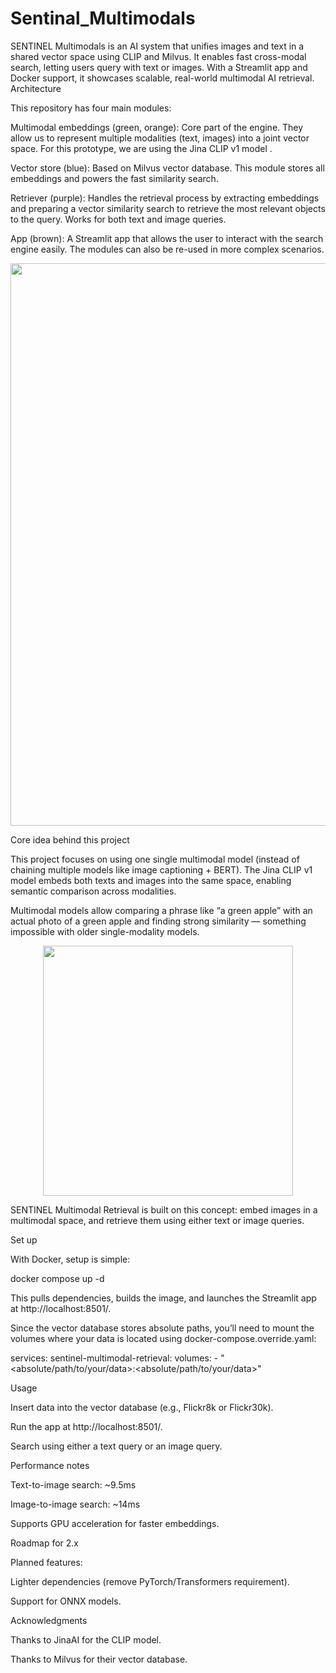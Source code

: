 # Sentinal_Multimodals
SENTINEL Multimodals is an AI system that unifies images and text in a shared vector space using CLIP and Milvus. It enables fast cross-modal search, letting users query with text or images. With a Streamlit app and Docker support, it showcases scalable, real-world multimodal AI retrieval.
Architecture

This repository has four main modules:

Multimodal embeddings (green, orange): Core part of the engine. They allow us to represent multiple modalities (text, images) into a joint vector space. For this prototype, we are using the Jina CLIP v1 model
.

Vector store (blue): Based on Milvus
 vector database. This module stores all embeddings and powers the fast similarity search.

Retriever (purple): Handles the retrieval process by extracting embeddings and preparing a vector similarity search to retrieve the most relevant objects to the query. Works for both text and image queries.

App (brown): A Streamlit app that allows the user to interact with the search engine easily. The modules can also be re-used in more complex scenarios.

<p align="center"> <img src="assets/readme/multimodal-retrieval-architecture.png" align="middle" width="900" /> </p>
Core idea behind this project

This project focuses on using one single multimodal model (instead of chaining multiple models like image captioning + BERT). The Jina CLIP v1 model
 embeds both texts and images into the same space, enabling semantic comparison across modalities.

Multimodal models allow comparing a phrase like “a green apple” with an actual photo of a green apple and finding strong similarity — something impossible with older single-modality models.

<p align="center"> <img src="assets/readme/cross_modality.png" align="middle" width="400" /> </p>

SENTINEL Multimodal Retrieval is built on this concept: embed images in a multimodal space, and retrieve them using either text or image queries.

Set up

With Docker, setup is simple:

docker compose up -d


This pulls dependencies, builds the image, and launches the Streamlit app at http://localhost:8501/.

Since the vector database stores absolute paths, you’ll need to mount the volumes where your data is located using docker-compose.override.yaml:

services:
  sentinel-multimodal-retrieval:
    volumes:
      - "<absolute/path/to/your/data>:<absolute/path/to/your/data>"

Usage

Insert data into the vector database (e.g., Flickr8k or Flickr30k).

Run the app at http://localhost:8501/.

Search using either a text query or an image query.

Performance notes

Text-to-image search: ~9.5ms

Image-to-image search: ~14ms

Supports GPU acceleration for faster embeddings.

Roadmap for 2.x

Planned features:

Lighter dependencies (remove PyTorch/Transformers requirement).

Support for ONNX models.

Acknowledgments

Thanks to JinaAI
 for the CLIP model.

Thanks to Milvus
 for their vector database.
